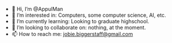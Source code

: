 - 👋 Hi, I’m @AppulMan
- 👀 I’m interested in: Computers, some computer science, AI, etc.
- 🌱 I’m currently learning: Looking to graduate highschool.
- 💞️ I’m looking to collaborate on: nothing, at the moment.
- 📫 How to reach me: jobie.biggerstaff@gmail.com

<!---
AppulMan/AppulMan is a ✨ special ✨ repository because its `README.md` (this file) appears on your GitHub profile.
You can click the Preview link to take a look at your changes.
--->
